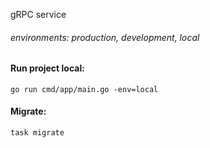 gRPC service

###### environments: production, development, local

#### Run project local:
`go run cmd/app/main.go -env=local`

#### Migrate:
`task migrate`

[//]: # (#### Run docker local:)
[//]: # (`docker compose -f docker-compose.local.yaml --env-file .env.local up -d`)


